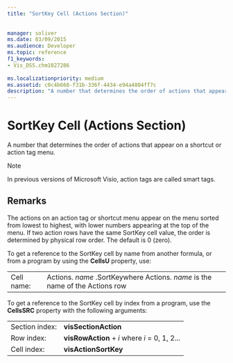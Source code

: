 ```yaml
---
title: "SortKey Cell (Actions Section)"
 
 
manager: soliver
ms.date: 03/09/2015
ms.audience: Developer
ms.topic: reference
f1_keywords:
- Vis_DSS.chm1027286
 
ms.localizationpriority: medium
ms.assetid: c0c4b668-f31b-336f-4434-e94a4804ff7c
description: "A number that determines the order of actions that appear on a shortcut or action tag menu."
---
```


# SortKey Cell (Actions Section)

A number that determines the order of actions that appear on a shortcut or action tag menu.
  
> [!NOTE]
> In previous versions of Microsoft Visio, action tags are called smart tags. 
  
## Remarks

The actions on an action tag or shortcut menu appear on the menu sorted from lowest to highest, with lower numbers appearing at the top of the menu. If two action rows have the same SortKey cell value, the order is determined by physical row order. The default is 0 (zero).
  
To get a reference to the SortKey cell by name from another formula, or from a program by using the **CellsU** property, use: 
  
|||
|:-----|:-----|
|Cell name:  <br/> |Actions. *name*  .SortKeywhere Actions.  *name*  is the name of the Actions row  <br/> |
   
To get a reference to the SortKey cell by index from a program, use the **CellsSRC** property with the following arguments: 
  
|||
|:-----|:-----|
|Section index:  <br/> |**visSectionAction** <br/> |
|Row index:  <br/> |**visRowAction** +  *i*  where  *i*  = 0, 1, 2... |
|Cell index:  <br/> |**visActionSortKey** <br/> |
   

